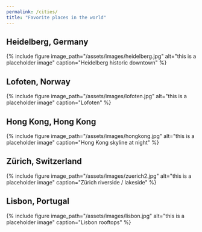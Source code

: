 ```yaml
---
permalink: /cities/
title: "Favorite places in the world"
---
```


## Heidelberg, Germany
{% include figure image_path="/assets/images/heidelberg.jpg" alt="this is a placeholder image" caption="Heidelberg historic downtown" %}

## Lofoten, Norway

{% include figure image_path="/assets/images/lofoten.jpg" alt="this is a placeholder image" caption="Lofoten" %}

## Hong Kong, Hong Kong

{% include figure image_path="/assets/images/hongkong.jpg" alt="this is a placeholder image" caption="Hong Kong skyline at night" %}

## Zürich, Switzerland

{% include figure image_path="/assets/images/zuerich2.jpg" alt="this is a placeholder image" caption="Zürich riverside / lakeside" %}

## Lisbon, Portugal

{% include figure image_path="/assets/images/lisbon.jpg" alt="this is a placeholder image" caption="Lisbon rooftops" %}
